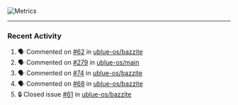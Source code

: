 ![Metrics](https://metrics.lecoq.io/KyleGospo?template=classic&base=header%2C%20activity%2C%20community%2C%20repositories%2C%20metadata&base.indepth=false&base.hireable=false&base.skip=false&config.timezone=America%2FLos_Angeles)

---
### Recent Activity
<!--START_SECTION:activity-->
1. 🗣 Commented on [#62](https://github.com/ublue-os/bazzite/issues/62#issuecomment-1651217733) in [ublue-os/bazzite](https://github.com/ublue-os/bazzite)
2. 🗣 Commented on [#279](https://github.com/ublue-os/main/issues/279#issuecomment-1650990655) in [ublue-os/main](https://github.com/ublue-os/main)
3. 🗣 Commented on [#74](https://github.com/ublue-os/bazzite/issues/74#issuecomment-1650979512) in [ublue-os/bazzite](https://github.com/ublue-os/bazzite)
4. 🗣 Commented on [#68](https://github.com/ublue-os/bazzite/pull/68#issuecomment-1650705004) in [ublue-os/bazzite](https://github.com/ublue-os/bazzite)
5. 🔒 Closed issue [#61](https://github.com/ublue-os/bazzite/issues/61) in [ublue-os/bazzite](https://github.com/ublue-os/bazzite)
<!--END_SECTION:activity-->
